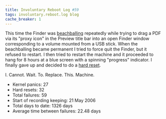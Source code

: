 ```yaml
---
title: Involuntary Reboot Log #59
tags: involuntary.reboot.log blog
cache_breaker: 1
---
```


This time the Finder was [beachballing](/wiki/beachballing) repeatedly while trying to drag a PDF via its "proxy icon" in the Preview title bar into an open Finder window corresponding to a volume mounted from a USB stick. When the beachballing became permanent I tried to force quit the Finder, but it refused to restart. I then tried to restart the machine and it proceeded to hang for 8 hours at a blue screen with a spinning "progress" indicator. I finally gave up and decided to do a [hard reset](/wiki/hard_reset).

I. Cannot. Wait. To. Replace. This. Machine.

-   Kernel panics: 27
-   Hard resets: 32
-   Total failures: 59
-   Start of recording keeping: 21 May 2006
-   Total days to date: 1326 days
-   Average time between failures: 22.48 days
